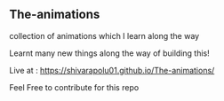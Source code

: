 ## The-animations

collection of animations which I learn along the way 

Learnt many new things along the way of building this!

Live at :  https://shivarapolu01.github.io/The-animations/

Feel Free to contribute for this repo
